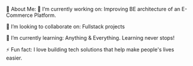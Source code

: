 💫 About Me:
🔭 I’m currently working on:
Improving BE architecture of an E-Commerce Platform.

👯 I’m looking to collaborate on:
Fullstack projects

🌱 I’m currently learning:
Anything & Everything. Learning never stops!

⚡ Fun fact:
I love building tech solutions that help make people's lives easier.
